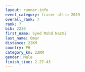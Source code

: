 ```yaml
---
layout: runner-info 
event_category: fraser-ultra-2019 
overall_rank: 7
rank: 7
bib: 2230
first_name: Syed Mohd Nazmi
last_name: Omar
distance: 22KM
country: PH
category_km: 22KM
gender: Male
finish_time: 2-27-43
---
```

